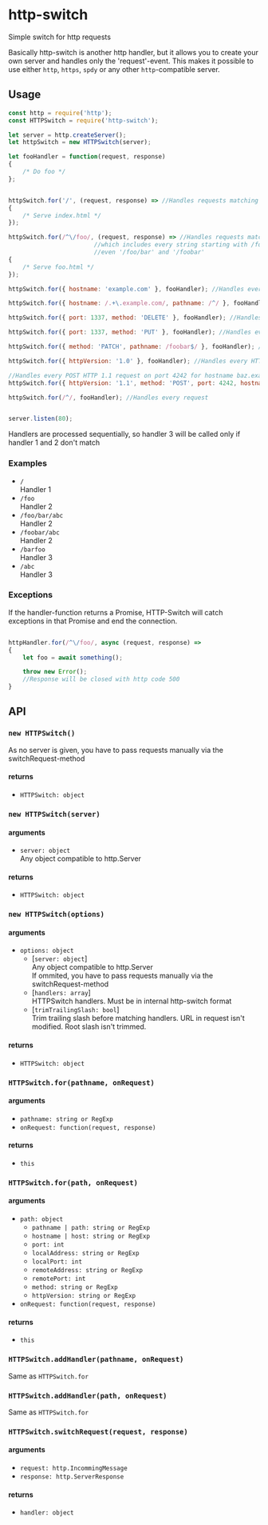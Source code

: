 # http-switch
  Simple switch for http requests

Basically http-switch is another http handler, but it allows you to create your own server and handles only the 'request'-event. This makes it possible to use either `http`, `https`, `spdy` or any other `http`-compatible server.

## Usage

```js
const http = require('http');
const HTTPSwitch = require('http-switch');

let server = http.createServer();
let httpSwitch = new HTTPSwitch(server);

let fooHandler = function(request, response)
{
	/* Do foo */
};


httpSwitch.for('/', (request, response) => //Handles requests matching string '/'
{
	/* Serve index.html */
});

httpSwitch.for(/^\/foo/, (request, response) => //Handles requests matching regex ^/foo
						//which includes every string starting with /foo
						//even '/foo/bar' and '/foobar'
{
	/* Serve foo.html */
});

httpSwitch.for({ hostname: 'example.com' }, fooHandler); //Handles every request for example.com

httpSwitch.for({ hostname: /.+\.example.com/, pathname: /^/ }, fooHandler); //Handles every request for *.example.com

httpSwitch.for({ port: 1337, method: 'DELETE' }, fooHandler); //Handles every DELETE request

httpSwitch.for({ port: 1337, method: 'PUT' }, fooHandler); //Handles every PUT request on port 1337

httpSwitch.for({ method: 'PATCH', pathname: /foobar$/ }, fooHandler); //Handles every PATCH request whose URL ends with foobar

httpSwitch.for({ httpVersion: '1.0' }, fooHandler); //Handles every HTTP 1.0 request

//Handles every POST HTTP 1.1 request on port 4242 for hostname baz.example.com whose URL starts with /foo and ends with bar
httpSwitch.for({ httpVersion: '1.1', method: 'POST', port: 4242, hostname: 'baz.example.com', pathname: /^\/foo.*bar$/ }, fooHandler);

httpSwitch.for(/^/, fooHandler); //Handles every request


server.listen(80);
```

Handlers are processed sequentially, so handler 3 will be called only if handler 1 and 2 don't match

### Examples
- `/`  
Handler 1
- `/foo`  
Handler 2
- `/foo/bar/abc`  
Handler 2
- `/foobar/abc`  
Handler 2
- `/barfoo`  
Handler 3
- `/abc`  
Handler 3

### Exceptions

If the handler-function returns a Promise, HTTP-Switch will catch exceptions in that Promise and end the connection.

```js

httpHandler.for(/^\/foo/, async (request, response) =>
{
	let foo = await something();

	throw new Error();
	//Response will be closed with http code 500
}
```

## API

### `new HTTPSwitch()`

As no server is given, you have to pass requests manually via the switchRequest-method

#### returns

- `HTTPSwitch: object`

### `new HTTPSwitch(server)`

#### arguments

- `server: object`  
Any object compatible to http.Server  

#### returns

- `HTTPSwitch: object`

### `new HTTPSwitch(options)`

#### arguments

- `options: object`
  - [`server: object`]  
  Any object compatible to http.Server  
  If ommited, you have to pass requests manually via the switchRequest-method
  - [`handlers: array`]  
  HTTPSwitch handlers. Must be in internal http-switch format
  - [`trimTrailingSlash: bool`]  
  Trim trailing slash before matching handlers. URL in request isn't modified. Root slash isn't trimmed.

#### returns

- `HTTPSwitch: object`

### `HTTPSwitch.for(pathname, onRequest)`

#### arguments

- `pathname: string or RegExp`
- `onRequest: function(request, response)`

#### returns

- `this`

### `HTTPSwitch.for(path, onRequest)`

#### arguments

- `path: object`
	- `pathname | path: string or RegExp`
	- `hostname | host: string or RegExp`
	- `port: int`
	- `localAddress: string or RegExp`
	- `localPort: int`
	- `remoteAddress: string or RegExp`
	- `remotePort: int`
	- `method: string or RegExp`
	- `httpVersion: string or RegExp`
- `onRequest: function(request, response)`

#### returns

- `this`

### `HTTPSwitch.addHandler(pathname, onRequest)`
Same as `HTTPSwitch.for`

### `HTTPSwitch.addHandler(path, onRequest)`
Same as `HTTPSwitch.for`

### `HTTPSwitch.switchRequest(request, response)`

#### arguments

- `request: http.IncommingMessage`
- `response: http.ServerResponse`

#### returns

- `handler: object`
